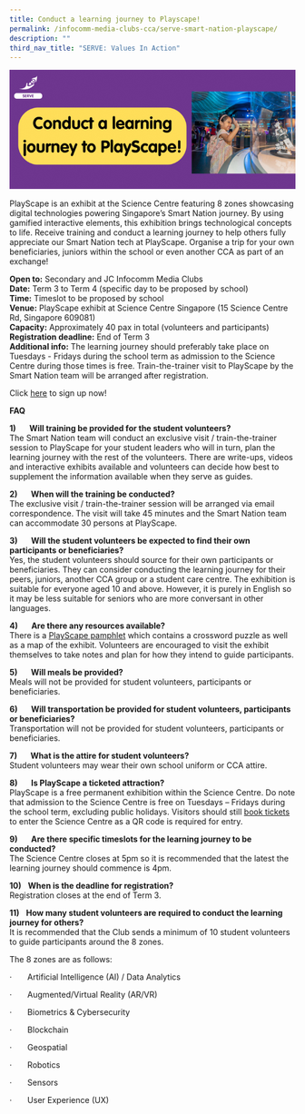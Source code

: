 ```yaml
---
title: Conduct a learning journey to Playscape!
permalink: /infocomm-media-clubs-cca/serve-smart-nation-playscape/
description: ""
third_nav_title: "SERVE: Values In Action"
---
```

![](/images/Icmclub/website%20playscape.png)

PlayScape is an exhibit at the Science Centre featuring 8 zones showcasing digital technologies powering Singapore’s Smart Nation journey. By using gamified interactive elements, this exhibition brings technological concepts to life. 
Receive training and conduct a learning journey to help others fully appreciate our Smart Nation tech at PlayScape. Organise a trip for your own beneficiaries, juniors within the school or even another CCA as part of an exchange!

**Open to:** Secondary and JC Infocomm Media Clubs<br>
**Date:** Term 3 to Term 4 (specific day to be proposed by school)<br>
**Time:** Timeslot to be proposed by school<br>
**Venue:** PlayScape exhibit at Science Centre Singapore (15 Science Centre Rd, Singapore 609081)<br>
**Capacity:** Approximately 40 pax in total (volunteers and participants)<br>
**Registration deadline:** End of Term 3<br>
**Additional info:** The learning journey should preferably take place on Tuesdays - Fridays during the school term as admission to the Science Centre during those times is free. Train-the-trainer visit to PlayScape by the Smart Nation team will be arranged after registration.  

Click [here](https://form.gov.sg/64b4b63423e54700113360b2) to sign up now!

**FAQ**

**1)**&nbsp;&nbsp;&nbsp;&nbsp;&nbsp; **Will training be provided for the student volunteers?**<br>
The Smart Nation team will conduct an exclusive visit / train-the-trainer session to PlayScape for your student leaders who will in turn, plan the learning journey with the rest of the volunteers. There are write-ups, videos and interactive exhibits available and volunteers can decide how best to supplement the information available when they serve as guides.  
  

**2)**&nbsp;&nbsp;&nbsp;&nbsp;&nbsp; **When will the training be conducted?**<br>
The exclusive visit / train-the-trainer session will be arranged via email correspondence. The visit will take 45 minutes and the Smart Nation team can accommodate 30 persons at PlayScape.  
  

**3)**&nbsp;&nbsp;&nbsp;&nbsp;&nbsp; **Will the student volunteers be expected to find their own participants or beneficiaries?**<br>
Yes, the student volunteers should source for their own participants or beneficiaries. They can consider conducting the learning journey for their peers, juniors, another CCA group or a student care centre. The exhibition is suitable for everyone aged 10 and above. However, it is purely in English so it may be less suitable for seniors who are more conversant in other languages.&nbsp;  
  

**4)**&nbsp;&nbsp;&nbsp;&nbsp;&nbsp; **Are there any resources available?** <br>There is a [PlayScape pamphlet](https://www.smartnation.gov.sg/community/showcases/playscape/) which contains a crossword puzzle as well as a map of the exhibit. Volunteers are encouraged to visit the exhibit themselves to take notes and plan for how they intend to guide participants.  
  

**5)**&nbsp;&nbsp;&nbsp;&nbsp;&nbsp; **Will meals be provided?** <br>Meals will not be provided for student volunteers, participants or beneficiaries. &nbsp;&nbsp;

**6)**&nbsp;&nbsp;&nbsp;&nbsp;&nbsp; **Will transportation be provided for student volunteers, participants or beneficiaries?** <br>Transportation will not be provided for student volunteers, participants or beneficiaries.  
  

**7)**&nbsp;&nbsp;&nbsp;&nbsp;&nbsp; **What is the attire for student volunteers?**  <br>
Student volunteers may wear their own school uniform or CCA attire.  
  

**8)**&nbsp;&nbsp;&nbsp;&nbsp;&nbsp; **Is PlayScape a ticketed attraction?**<br>  PlayScape is a free permanent exhibition within the Science Centre. Do note that admission to the Science Centre is free on Tuesdays – Fridays during the school term, excluding public holidays. Visitors should still [book tickets](https://www.gevme.com/scsonlinetickets) to enter the Science Centre as a QR code is required for entry.  
  

**9)**&nbsp;&nbsp;&nbsp;&nbsp;&nbsp; **Are there specific timeslots for the learning journey to be conducted?**<br>
The Science Centre closes at 5pm so it is recommended that the latest the learning journey should commence is 4pm.  
  

**10)**&nbsp;&nbsp; **When is the deadline for registration?** <br>Registration closes at the end of Term 3.

**11)**&nbsp;&nbsp; **How many student volunteers are required to conduct the learning journey for others?**<br>
It is recommended that the Club sends a minimum of 10 student volunteers to guide participants around the 8 zones.

The 8 zones are as follows:

·&nbsp;&nbsp;&nbsp;&nbsp;&nbsp;&nbsp; Artificial Intelligence (AI) / Data Analytics

·&nbsp;&nbsp;&nbsp;&nbsp;&nbsp;&nbsp; Augmented/Virtual Reality (AR/VR)

·&nbsp;&nbsp;&nbsp;&nbsp;&nbsp;&nbsp; Biometrics &amp; Cybersecurity

·&nbsp;&nbsp;&nbsp;&nbsp;&nbsp;&nbsp; Blockchain

·&nbsp;&nbsp;&nbsp;&nbsp;&nbsp;&nbsp; Geospatial

·&nbsp;&nbsp;&nbsp;&nbsp;&nbsp;&nbsp; Robotics

·&nbsp;&nbsp;&nbsp;&nbsp;&nbsp;&nbsp; Sensors<br>

·&nbsp;&nbsp;&nbsp;&nbsp;&nbsp;&nbsp; User Experience (UX)